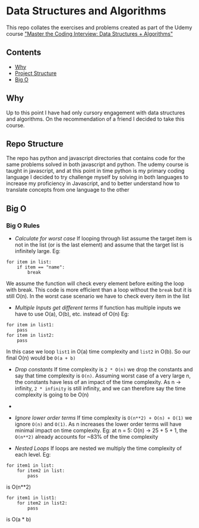 # Data Structures and Algorithms
This repo collates the exercises and problems created as part of the Udemy course ["Master the Coding Interview: Data Structures + Algorithms"](https://www.udemy.com/course/master-the-coding-interview-data-structures-algorithms/)

## Contents
- [Why](#why)
- [Project Structure](#project-structure)
- [Big O](#big-o)
## Why
Up to this point I have had only cursory engagement with data structures and algorithms. 
On the recommendation of a friend I decided to take this course. 

## Repo Structure
The repo has python and javascript directories that contains code for the same problems solved in both javascript and python. 
The udemy course is taught in javascript, and at this point in time python is my primary coding language
I decided to try challenge myself by solving in both languages to increase my proficiency in Javascript, and to better understand how to translate concepts from one language to the other

## Big O
### Big O Rules
- *Calculate for worst case*
If looping through list assume the target item is not in the list (or is the last element) and assume that the target list is infinitely large.
Eg: 
```
for item in list:
    if item == "name":
        break
 ```
We assume the function will check every element before exiting the loop with break. 
This code is more efficient than a loop without the `break` but it is still O(n).
In the worst case scenario we have to check every item in the list 

- *Multiple Inputs get different terms*
If function has multiple inputs we have to use O(a), O(b), etc. instead of O(n)
Eg:
```
for item in list1:
    pass
for item in list2:
    pass
```
In this case we loop `list1` in O(a) time complexity and `list2` in O(b).
So our final O(n) would be `O(a + b)`

- *Drop constants*
If time complexity is `2 * O(n)` we drop the constants and say that time complexity is `O(n)`. 
Assuming worst case of a very large n, the constants have less of an impact of the time complexity.
As n -> infinity, `2 * infinity` is still infinity, and we can therefore say the time complexity is going to be O(n)
- 
- *Ignore lower order terms*
If time complexity is `O(n**2) + O(n) + O(1)` we ignore `O(n)` and `O(1)`. 
As n increases the lower order terms will have minimal impact on time complexity.
Eg: at n = 5: O(n) -> 25 + 5 + 1, the `O(n**2)` already accounts for ~83% of the time complexity

- *Nested Loops*
If loops are nested we multiply the time complexity of each level.
Eg:
```
for item1 in list:
    for item2 in list:
        pass
```
is O(n**2) 

```
for item1 in list1:
    for item2 in list2:
        pass
```
is O(a * b)
